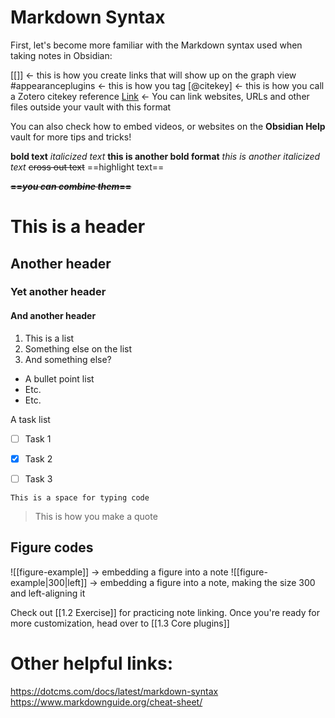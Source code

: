 # Markdown Syntax

First, let's become more familiar with the Markdown syntax used when taking notes in Obsidian:

[[]] <- this is how you create links that will show up on the graph view
#appearanceplugins  <- this is how you tag
[@citekey]  <- this is how you call a Zotero citekey reference
[Link](https://www.youtube.com/watch?v=dQw4w9WgXcQ) <- You can link websites, URLs and other files outside your vault with this format

You can also check how to embed videos, or websites on the **Obsidian Help** vault for more tips and tricks!

**bold text**
*italicized text*
__this is another bold format__
_this is another italicized text_
~~cross out text~~
==highlight text==

~~**==_you can combine them_==**~~

# This is a header
## Another header
### Yet another header
#### And another header

1. This is a list
2. Something else on the list
3. And something else?

- A bullet point list
- Etc.
- Etc.


A task list 
- [ ]  Task 1
- [X]  Task 2
- [ ]  Task 3


```
This is a space for typing code
```


> This is how you make a quote


## Figure codes

!\[\[figure-example\]\] -> embedding a figure into a note
!\[\[figure-example|300|left\]\] -> embedding a figure into a note, making the size 300 and left-aligning it



Check out [[1.2 Exercise]] for practicing note linking.
Once you're ready for more customization, head over to [[1.3 Core plugins]]

# Other helpful links:

https://dotcms.com/docs/latest/markdown-syntax
https://www.markdownguide.org/cheat-sheet/